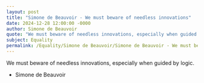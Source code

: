 ```yaml
---
layout: post
title: "Simone de Beauvoir - We must beware of needless innovations"
date: 2024-12-28 12:00:00 -0000
author: Simone de Beauvoir
quote: "We must beware of needless innovations, especially when guided by logic."
subject: Equality
permalink: /Equality/Simone de Beauvoir/Simone de Beauvoir - We must beware of needless innovations
---
```


We must beware of needless innovations, especially when guided by logic.

- Simone de Beauvoir

